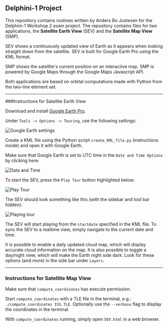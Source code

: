 ## Delphini-1 Project

This repository contains routines written by Anders Bo Justesen for the Delphini-1 Workshop 2 exam project. The repository contains files for two applications, the **Satellite Earth View** (SEV) and the **Satellite Map View** (SMP).

SEV shows a continuously updated view of Earth as it appears when looking straight down from the satellite. SEV is built for Google Earth Pro using the KML format.

SMP shows the satellite's current position on an interactive map. SMP is powered by Google Maps through the Google Maps Javascript API.

Both applications are based on orbital computations made with Python from the two-line element set.

----------

###Instructions for Satellite Earth View

Download and install [Google Earth Pro](https://earth.google.com/download-earth.html).

Under `Tools -> Options -> Touring`, use the following settings:

![Google Earth settings](http://users-phys.au.dk/ajust/GoogleEarthSettings.png)

Create a KML file using the Python script `create_KML_file.py` (instructions inside) and open it with Google Earth.

Make sure that Google Earth is set to UTC time in the `Date and Time Options` by clicking here:

![Data and Time](http://users-phys.au.dk/ajust/DateandTime.png)



To start the SEV, press the `Play Tour` button highlighted below:

![Play Tour](http://users-phys.au.dk/ajust/PlayTour.png)


The SEV should look something like this (with the sidebar and tool bar hidden):

![Playing tour](http://users-phys.au.dk/ajust/Playing.png)

The SEV will start playing from the `startdate` specified in the KML file. To sync the SEV to a realtime view, simply navigate to the current date and time. 

It is possible to enable a daily updated cloud map, which will display accurate cloud information on the map. It is also possible to toggle a day/night view, which will make the Earth night side dark. Look for these options (and more) in the side bar under `Layers`.

----------

### Instructions for Satellite Map View

Make sure that `compute_coordinates` has execute permission.

Start `compute_coordinates` with a TLE file in the terminal, e.g.:
 `./compute_coordinates ISS.TLE`. Optionally use the `--verbose` flag to display the coordinates in the terminal.

With `compute_coordinates` running, simply open `SEV.html` in a web browser.
